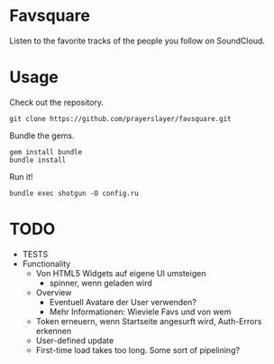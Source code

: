 # Favsquare

Listen to the favorite tracks of the people you follow on SoundCloud.

# Usage

Check out the repository.

    git clone https://github.com/prayerslayer/favsquare.git

Bundle the gems.

    gem install bundle
    bundle install

Run it!

    bundle exec shotgun -O config.ru

# TODO

* TESTS
* Functionality
	* Von HTML5 Widgets auf eigene UI umsteigen
		* spinner, wenn geladen wird
	* Overview
		* Eventuell Avatare der User verwenden?
		* Mehr Informationen: Wieviele Favs und von wem
	* Token erneuern, wenn Startseite angesurft wird, Auth-Errors erkennen
	* User-defined update
	* First-time load takes too long. Some sort of pipelining?